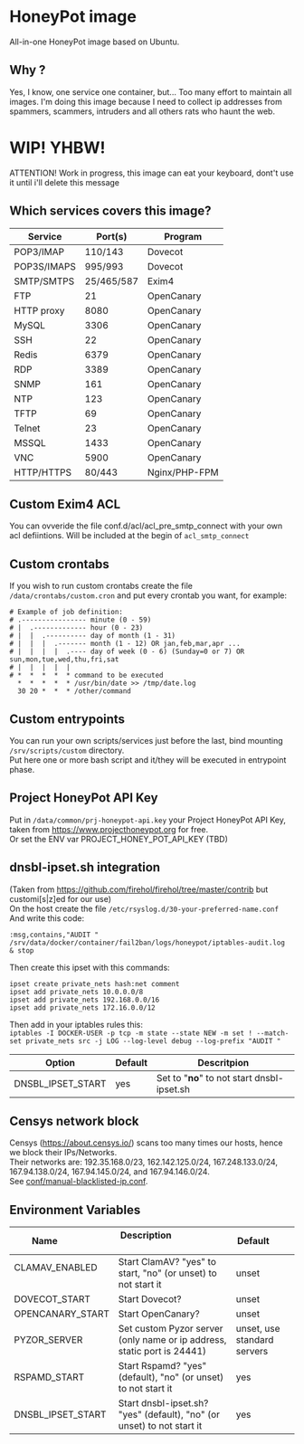# HoneyPot image
All-in-one HoneyPot image based on Ubuntu.

## Why ?
Yes, I know, one service one container, but... Too many effort to maintain all images.
I'm doing this image because I need to collect ip addresses from spammers, scammers, intruders and all others rats who haunt the web.

# WIP! YHBW!
ATTENTION! Work in progress, this image can eat your keyboard, dont't use it until i'll delete this message

## Which services covers this image?
| Service     | Port(s)    | Program    |
| ----------- | ---------- | ---------- |
| POP3/IMAP   | 110/143    | Dovecot    |
| POP3S/IMAPS | 995/993    | Dovecot    |
| SMTP/SMTPS  | 25/465/587 | Exim4      |
| FTP         | 21         | OpenCanary |
| HTTP proxy  | 8080       | OpenCanary |
| MySQL       | 3306       | OpenCanary |
| SSH         | 22         | OpenCanary |
| Redis       | 6379       | OpenCanary |
| RDP         | 3389       | OpenCanary |
| SNMP        | 161        | OpenCanary |
| NTP         | 123        | OpenCanary |
| TFTP        | 69         | OpenCanary |
| Telnet      | 23         | OpenCanary |
| MSSQL       | 1433       | OpenCanary |
| VNC         | 5900       | OpenCanary |
| HTTP/HTTPS  | 80/443     | Nginx/PHP-FPM |

## Custom Exim4 ACL
You can ovveride the file conf.d/acl/acl_pre_smtp_connect with your own acl defiintions. Will be included at the begin of `acl_smtp_connect`

## Custom crontabs 
If you wish to run custom crontabs create the file `/data/crontabs/custom.cron` and put every crontab you want, for example:  
```
# Example of job definition:
# .---------------- minute (0 - 59)
# |  .------------- hour (0 - 23)
# |  |  .---------- day of month (1 - 31)
# |  |  |  .------- month (1 - 12) OR jan,feb,mar,apr ...
# |  |  |  |  .---- day of week (0 - 6) (Sunday=0 or 7) OR sun,mon,tue,wed,thu,fri,sat
# |  |  |  |  |
# *  *  *  *  * command to be executed
  *  *  *  *  * /usr/bin/date >> /tmp/date.log
  30 20 *  *  * /other/command
```

## Custom entrypoints
You can run your own scripts/services just before the last, bind mounting `/srv/scripts/custom` directory.  
Put here one or more bash script and it/they will be executed in entrypoint phase.  

## Project HoneyPot API Key
Put in `/data/common/prj-honeypot-api.key` your Project HoneyPot API Key, taken from https://www.projecthoneypot.org for free.  
Or set the ENV var PROJECT_HONEY_POT_API_KEY (TBD)  

## dnsbl-ipset.sh integration
(Taken from https://github.com/firehol/firehol/tree/master/contrib but customi[s|z]ed for our use)  
On the host create the file `/etc/rsyslog.d/30-your-preferred-name.conf`  
And write this code:
```
:msg,contains,"AUDIT " /srv/data/docker/container/fail2ban/logs/honeypot/iptables-audit.log
& stop
```

Then create this ipset with this commands:  
```
ipset create private_nets hash:net comment  
ipset add private_nets 10.0.0.0/8  
ipset add private_nets 192.168.0.0/16  
ipset add private_nets 172.16.0.0/12  
```  

Then add in your iptables rules this:  
`iptables -I DOCKER-USER -p tcp -m state --state NEW -m set ! --match-set private_nets src -j LOG --log-level debug --log-prefix "AUDIT "`  

| Option            | Default    | Descritpion                                 |
| ----------------- | ---------- | ------------------------------------------- |
| DNSBL_IPSET_START |    yes     | Set to "**no**" to not start dnsbl-ipset.sh |

## Censys network block
Censys (https://about.censys.io/) scans too many times our hosts, hence we block their IPs/Networks.  
Their networks are: 192.35.168.0/23, 162.142.125.0/24, 167.248.133.0/24, 167.94.138.0/24, 167.94.145.0/24, and 167.94.146.0/24.  
See [conf/manual-blacklisted-ip.conf](conf/manual-blacklisted-ip.conf).  

## Environment Variables
| Name                | Description                                                             | Default                     |
| ------------------- | ----------------------------------------------------------------------- | --------------------------- |
| CLAMAV_ENABLED      | Start ClamAV? "yes" to start, "no" (or unset) to not start it           | unset                       |
| DOVECOT_START       | Start Dovecot?                                                          | unset                       |
| OPENCANARY_START    | Start OpenCanary?                                                       | unset                       |
| PYZOR_SERVER        | Set custom Pyzor server (only name or ip address, static port is 24441) | unset, use standard servers |
| RSPAMD_START        | Start Rspamd? "yes" (default), "no" (or unset) to not start it          | yes                         |
| DNSBL_IPSET_START   | Start dnsbl-ipset.sh? "yes" (default), "no" (or unset) to not start it  | yes                         |

